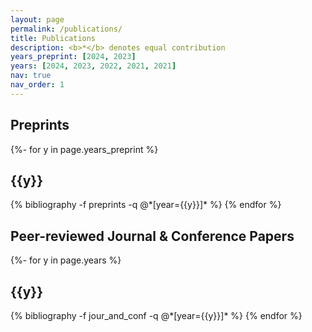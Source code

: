 ```yaml
---
layout: page
permalink: /publications/
title: Publications
description: <b>*</b> denotes equal contribution
years_preprint: [2024, 2023]
years: [2024, 2023, 2022, 2021, 2021]
nav: true
nav_order: 1
---
```

<!-- _pages/publications.md -->

<div class="publications">
<h2 class="publ-cat">Preprints</h2>
{%- for y in page.years_preprint %}
  <h2 class="year">{{y}}</h2>
  {% bibliography -f preprints -q @*[year={{y}}]* %}
{% endfor %}
</div>

<div class="publications">
<h2 class="publ-cat">Peer-reviewed Journal & Conference Papers</h2>
{%- for y in page.years %}
  <h2 class="year">{{y}}</h2>
  {% bibliography -f jour_and_conf -q @*[year={{y}}]* %}
{% endfor %}
</div>
</article>
